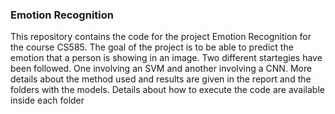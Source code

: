 ### Emotion Recognition


This repository contains the code for the project Emotion Recognition for the course CS585.
The goal of the project is to be able to predict the emotion that a person is showing in an image.
Two different startegies have been followed. One involving an SVM and another involving a CNN. 
More details about the method used and results are given in the report and the folders with the models. 
Details about how to execute the code are available inside each folder